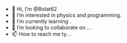 - 👋 Hi, I’m @Bolat62
- 👀 I’m interested in physics and programming.
- 🌱 I’m currently learning .
- 💞️ I’m looking to collaborate on ...
- 📫 How to reach me ty...

<!---
Bolat62/Bolat62 is a ✨ special ✨ repository because its `README.md` (this file) appears on your GitHub profile.
You can click the Preview link to take a look at your changes.
--->
